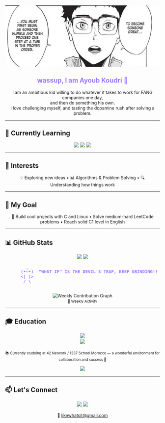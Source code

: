 <p align="center">
  <img src="banne_ropped.jpg" alt="He who would climb the ladder must begin at the bottom." height="200" />
</p>


<h2 align="center" style="color:#9D7AFF">wassup, I am Ayoub Koudri 👋</h2>

<p align="center">
I am an ambitious kid willing to do whatever it takes to work for FANG companies one day,<br>
and then do something his own.<br>
I love challenging myself, and tasting the dopamine rush after solving a problem.
</p>

---

## 🚀 Currently Learning
<p align="center">
  <img src="https://img.shields.io/badge/C-83A598?style=for-the-badge&logo=c&logoColor=282828" />
  <img src="https://img.shields.io/badge/Linux-FABD2F?style=for-the-badge&logo=linux&logoColor=282828" />
  <img src="https://img.shields.io/badge/Makefiles-D3869B?style=for-the-badge&logo=gnu&logoColor=282828" />
</p>

---

## 🧠 Interests
<p align="center">
💡 Exploring new ideas • 📊 Algorithms & Problem Solving • 🔍 Understanding how things work
</p>

---

## 🎯 My Goal
<p align="center">
🎨 Build cool projects with C and Linux • Solve medium-hard LeetCode problems • Reach solid C1 level in English
</p>

---

## 📊 GitHub Stats
<p align="center">
  <img src="https://github-readme-stats.vercel.app/api?username=BlackIsCoding&show_icons=true&count_private=true&theme=tokyonight&hide_border=false&include_all_commits=true&bg_color=1B1B2F&title_color=9D7AFF&icon_color=00FFFF" />
  <img src="https://github-readme-stats.vercel.app/api/top-langs/?username=BlackIsCoding&layout=compact&theme=tokyonight&bg_color=1B1B2F&title_color=9D7AFF&hide_border=false" />
</p>

<p align="center">
  <pre style="color:#9D7AFF; font-weight:bold">
        _
      (•~•)  "WHAT IF" IS THE DEVIL'S TRAP, KEEP GRINDING!!
      <| |>
       / \
  </pre>
</p>

<p align="center">
  <img src="https://github-readme-activity-graph.vercel.app/graph?username=BlackIsCoding&theme=react-dark&hide_border=false&bg_color=1B1B2F&color=9D7AFF&line=00FFFF&point=FFD700" alt="Weekly Contribution Graph" />
  <br>
  <small>📆 Weekly Activity</small>
</p>

---

## 🎓 Education
<p align="center">
  <img src="https://img.shields.io/badge/42_School-1337-FABD2F?style=for-the-badge&logo=42&logoColor=282828" />
  <br>
  <img src="https://img.shields.io/badge/1337_School-Morocco-FABD2F?style=for-the-badge&logo=42&logoColor=282828" />
  <br><br>
  <small>
    📚 Currently studying at 42 Network / 1337 School Morocco — a wonderful environment for collaboration and success 🚀
  </small>
</p>

<p align="center">
  <img src="https://github-profile-summary-cards.vercel.app/api/cards/profile-details?username=BlackIsCoding&theme=tokyonight" />
</p>

---

## 📫 Let's Connect
<p align="center">
  <a href="https://www.linkedin.com/in/ayoub-koudri-36b376384" target="_blank">
    <img src="https://img.shields.io/badge/LinkedIn-Ayoub%20Koudri-9D7AFF?style=for-the-badge&logo=linkedin&logoColor=white&labelColor=1B1B2F" />
  </a>
  <a href="https://www.youtube.com/@Stepo_1" target="_blank">
    <img src="https://img.shields.io/badge/YouTube-Subscribe-00FFFF?style=for-the-badge&logo=youtube&logoColor=white&labelColor=1B1B2F" />
  </a>
  <br><br>
  📧 <a href="mailto:likewhatsit@gmail.com">likewhatsit@gmail.com</a>
</p>




